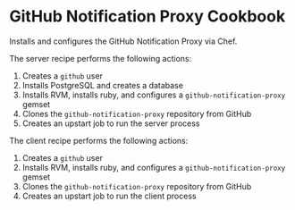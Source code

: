 GitHub Notification Proxy Cookbook
==================================

Installs and configures the GitHub Notification Proxy via Chef.

The server recipe performs the following actions:

1. Creates a `github` user
2. Installs PostgreSQL and creates a database
3. Installs RVM, installs ruby, and configures a `github-notification-proxy` gemset
4. Clones the `github-notification-proxy` repository from GitHub
5. Creates an upstart job to run the server process

The client recipe performs the following actions:

1. Creates a `github` user
2. Installs RVM, installs ruby, and configures a `github-notification-proxy` gemset
3. Clones the `github-notification-proxy` repository from GitHub
4. Creates an upstart job to run the client process
